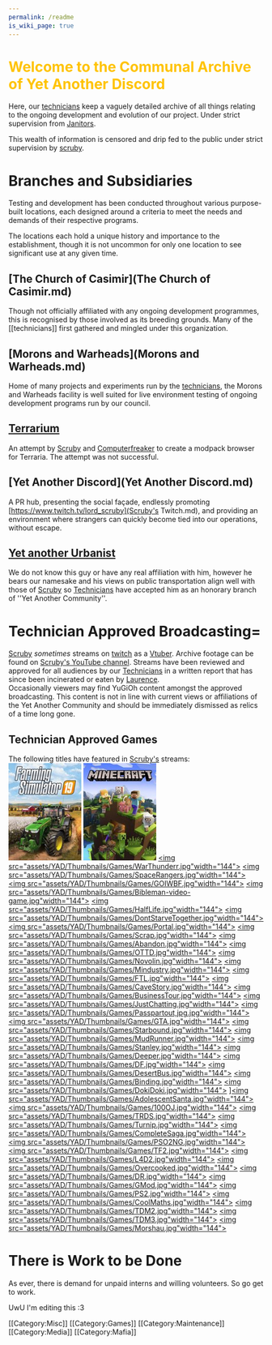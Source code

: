 ```yaml
---
permalink: /readme
is_wiki_page: true
---
```

# <span style="color:#FFC300;">Welcome to the Communal Archive of Yet Another Discord
Here, our [technicians](technicians.md) keep a vaguely detailed archive of all things relating to the ongoing development and evolution of our project. Under strict supervision from [Janitors](Janitors.md).

This wealth of information is censored and drip fed to the public under strict supervision by [scruby](scruby.md).

# <!--<span style="color:#FFC300;">-->Branches and Subsidiaries
Testing and development has been conducted throughout various purpose-built locations, each designed around a criteria to meet the needs and demands of their respective programs.

The locations each hold a unique history and importance to the establishment, though it is not uncommon for only one location to see significant use at any given time.

## [The Church of Casimir](The Church of Casimir.md)
Though not officially affiliated with any ongoing development programmes, this is recognised by those involved as its breeding grounds. Many of the [[technicians]] first gathered and mingled under this organization.
## [Morons and Warheads](Morons and Warheads.md)
Home of many projects and experiments run by the [technicians](technicians.md), the Morons and Warheads facility is well suited for live environment testing of ongoing development programs run by our council.
## [Terrarium](Terrarium.md)
An attempt by [Scruby](scruby.md) and [Computerfreaker](Computerfreaker.md) to create a modpack browser for Terraria. The attempt was not successful.
## [Yet Another Discord](Yet Another Discord.md)
A PR hub, presenting the social façade, endlessly promoting [https://www.twitch.tv/lord_scruby](Scruby's Twitch.md), and providing an environment where strangers can quickly become tied into our operations, without escape.
## [Yet another Urbanist](https://www.youtube.com/c/YetAnotherUrbanist)
We do not know this guy or have any real affiliation with him, however he bears our namesake and his views on public transportation align well with those of [Scruby](scruby.md) so [Technicians](technicians.md) have accepted him as an honorary branch of ''Yet Another Community''.

# Technician Approved Broadcasting=
[Scruby](scruby.md) *sometimes* streams on [twitch](https://clips.twitch.tv/WealthyCrepuscularClamBleedPurple-IACOBj1Z6QyG_lfb) as a [Vtuber](vtuber.md). Archive footage can be found on [Scruby's YouTube channel](https://www.youtube.com/channel/UCXINzNbepI3vT29GBLpTJRQ). Streams have been reviewed and approved for all audiences by our [Technicians](technicians.md) in a written report that has since been incinerated or eaten by [Laurence](Laurence.md).
<br />Occasionally viewers may find YuGiOh content amongst the approved broadcasting. This content is not in line with current views or affiliations of the Yet Another Community and should be immediately dismissed as relics of a time long gone.

## Technician Approved Games
The following titles have featured in [Scruby's](scruby.md) streams:<br/>
<a href="games/FarmingSimulator.md"><img src="assets/YAD/Thumbnails/Games/FarmingSim.jpg" width="144"></a>
<a href="games/Minecraft"><img src="assets/YAD/Thumbnails/Games/Minecraft.jpg" width="144"></a>
<a href="games/War Thunder"><img src="assets/YAD/Thumbnails/Games/WarThunderr.jpg"width="144"></a>
<a href="games/Space Rangers"><img src="assets/YAD/Thumbnails/Games/SpaceRangers.jpg"width="144"></a>
<a href="games/Getting Over It"><img src="assets/YAD/Thumbnails/Games/GOIWBF.jpg"width="144"></a>
<a href="The Bibleman The Video Game: The Fight For The Faith"><img src="assets/YAD/Thumbnails/Games/Bibleman-video-game.jpg"width="144"></a>
<a href="games/Epic Half Life Adventures"><img src="assets/YAD/Thumbnails/Games/HalfLife.jpg"width="144"></a>
<a href="games/Don't Starve Together"><img src="assets/YAD/Thumbnails/Games/DontStarveTogether.jpg"width="144"></a>
<a href="Portal"><img src="assets/YAD/Thumbnails/Games/Portal.jpg"width="144"></a>
<a href="games/Scrap Mechanic"><img src="assets/YAD/Thumbnails/Games/Scrap.jpg"width="144"></a>
<a href="games/Through Abandon"><img src="assets/YAD/Thumbnails/Games/Abandon.jpg"width="144"></a>
<a href="games/Open Transport Tycoon Deluxe"><img src="assets/YAD/Thumbnails/Games/OTTD.jpg"width="144"></a>
<a href="games/Captain Novolin"><img src="assets/YAD/Thumbnails/Games/Novolin.jpg"width="144"></a>
<a href="games/Mindustry"><img src="assets/YAD/Thumbnails/Games/Mindustry.jpg"width="144"></a>
<a href="games/Faster Than Light"><img src="assets/YAD/Thumbnails/Games/FTL.jpg"width="144"></a>
<a href="games/Cave Story"><img src="assets/YAD/Thumbnails/Games/CaveStory.jpg"width="144"></a>
<a href="Business Tour Online"><img src="assets/YAD/Thumbnails/Games/BusinessTour.jpg"width="144"></a>
<a href="games/Just Chatting"><img src="assets/YAD/Thumbnails/Games/JustChatting.jpg"width="144"></a>
<a href="games/Passpartout the Starving Artist"><img src="assets/YAD/Thumbnails/Games/Passpartout,jpg.jpg"width="144"></a>
<a href="games/Grand Theft Auto"><img src="assets/YAD/Thumbnails/Games/GTA.jpg"width="144"></a>
<a href="games/Starbound"><img src="assets/YAD/Thumbnails/Games/Starbound.jpg"width="144"></a>
<a href="games/Mud Runner"><img src="assets/YAD/Thumbnails/Games/MudRunner.jpg"width="144"></a>
<a href="games/The Stanley Parable"><img src="assets/YAD/Thumbnails/Games/Stanley.jpg"width="144"></a>
<a href="games/We Need To Go Deeper"><img src="assets/YAD/Thumbnails/Games/Deeper.jpg"width="144"></a>
<a href="games/Dwarf Fortress"><img src="assets/YAD/Thumbnails/Games/DF.jpg"width="144"></a>
<a href="games/Desert Bus"><img src="assets/YAD/Thumbnails/Games/DesertBus.jpg"width="144"></a>
<a href="games/The Binding of Isaac"><img src="assets/YAD/Thumbnails/Games/Binding.jpg"width="144"></a>
<a href="gamesDoki Doki Literature Club"><img src="assets/YAD/Thumbnails/Games/DokiDoki.jpg"width="144"></a>
<a href="games/Adolescent Santa">]<img src="assets/YAD/Thumbnails/Games/AdolescentSanta.jpg"width="144"></a>
<a href="games/100% Orange Juice"><img src="assets/YAD/Thumbnails/Games/100OJ.jpg"width="144"></a>
<a href="games/Totally Reliable Delivery Service"><img src="assets/YAD/Thumbnails/Games/TRDS.jpg"width="144"></a>
<a href="games/Turnip Boy Commits Tax Evasion"><img src="assets/YAD/Thumbnails/Games/Turnip.jpg"width="144"></a>
<a href="games/Lego Star Wars The Complete Saga"><img src="assets/YAD/Thumbnails/Games/CompleteSaga.jpg"width="144"></a>
<a href="games/PhantasyStarOnline2"><img src="assets/YAD/Thumbnails/Games/PSO2NG.jpg"width="144"></a>
<a href="games/Team Fortress 2"><img src="assets/YAD/Thumbnails/Games/TF2.jpg"width="144"></a>
<a href="games/Left 4 Dead 2"><img src="assets/YAD/Thumbnails/Games/L4D2.jpg"width="144"></a>
<a href="games/Overcooked"><img src="assets/YAD/Thumbnails/Games/Overcooked.jpg"width="144"></a>
<a href="games/Dome Romantik"><img src="assets/YAD/Thumbnails/Games/DR.jpg"width="144"></a>
<a href="games/Garry's Mod"><img src="assets/YAD/Thumbnails/Games/GMod.jpg"width="144"></a>
<a href="games/Planetside 2"><img src="assets/YAD/Thumbnails/Games/PS2.jpg"width="144"></a>
<a href="games/Cool Maths Gmaes"><img src="assets/YAD/Thumbnails/Games/CoolMaths.jpg"width="144"></a>
<a href="games/[The Denpa Men 2"><img src="assets/YAD/Thumbnails/Games/TDM2.jpg"width="144"></a>
<a href="games/The Denpa Men 3"><img src="assets/YAD/Thumbnails/Games/TDM3.jpg"width="144"></a>
<a href="games/Morshau RTX"><img src="assets/YAD/Thumbnails/Games/Morshau.jpg"width="144"></a>
</gallery><br/>

# There is Work to be Done
As ever, there is demand for unpaid interns and willing volunteers. So go get to work.
<!-- [Technicians](technicians.md) tend to be inept, and management leaves things half-baked so ''[[Special:WantedPages|loads of stuff is probably missing]]'', make it exist and perhaps you will win some brownie points.
Occasionally, people try to better themselves by learning additional tongues. While it is deemed vulgar for our interns to demonstrate 'any' level of intellectual accomplishment, we're more than willing to take advantage of your over-accomplishment and force you to ''[[Special:WithoutInterwiki|translate some of our archives]]'' in hopes to spark foreign investor interest. [Scruby](scruby.md) will award you ''13 Scrubonus Points'' for each translation you provide.
Free thought from interns is generally pointless and rubbish, but if you are delusional enough to think you have a good idea, go dump it on the ''[https://Yet_Another_Community.fandom.com/f notice board]''.

* [[Project:Wiki rules|Rules of this wiki]]
* [[w:c:community:Help:Getting Started|Getting Started]]
* [[w:c:community:Help:Contributing|How to Contribute]]
* [[w:c:community:Help:Community Management|Managing your new community]]
* [[w:c:community:Help:Contents|Guides]]
* [[w:c:community:Help:Index|All Help articles]] -->



UwU I'm editing this :3<mainpage-endcolumn />


<mainpage-endcolumn />
[[Category:Misc]]
[[Category:Games]]
[[Category:Maintenance]]
[[Category:Media]]
[[Category:Mafia]]
